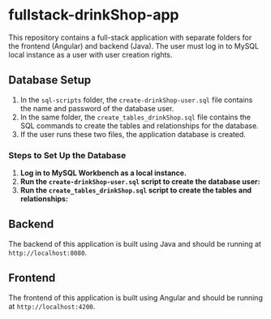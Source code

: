 # fullstack-drinkShop-app

This repository contains a full-stack application with separate folders for the frontend (Angular) and backend (Java).
Τhe user must log in to MySQL local instance as a user with user creation rights.

## Database Setup

1. In the `sql-scripts` folder, the `create-drinkShop-user.sql` file contains the name and password of the database user.
2. In the same folder, the `create_tables_drinkShop.sql` file contains the SQL commands to create the tables and relationships for the database.
3. If the user runs these two files, the application database is created.

### Steps to Set Up the Database

1. **Log in to MySQL Workbench as a local instance.**
2. **Run the `create-drinkShop-user.sql` script to create the database user:**
3. **Run the `create_tables_drinkShop.sql` script to create the tables and relationships:**

## Backend

The backend of this application is built using Java and should be running at `http://localhost:8080`.

## Frontend

The frontend of this application is built using Angular and should be running at `http://localhost:4200`.
